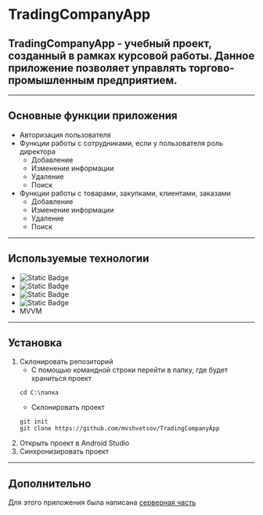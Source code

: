# TradingCompanyApp
## TradingCompanyApp - учебный проект, созданный в рамках курсовой работы. Данное приложение позволяет управлять торгово-промышленным предприятием.
___
## Основные функции приложения
+ Авторизация пользователя
+ Функции работы с сотрудниками, если у пользователя роль директора
  + Добавление
  + Изменение информации
  + Удаление
  + Поиск
+ Функции работы с товарами, закупками, клиентами, заказами
  + Добавление
  + Изменение информации
  + Удаление
  + Поиск
___
## Используемые технологии
+ ![Static Badge](https://img.shields.io/badge/Kotlin-0095D5?style=for-the-badge&logo=kotlin&color=white)
+ ![Static Badge](https://img.shields.io/badge/-Ktor-087CFA?style=for-the-badge&logo=Ktor&logoColor=white)
+ ![Static Badge](https://img.shields.io/badge/dagger%20hilt-85EA2D?style=for-the-badge&logoColor=white)
+ ![Static Badge](https://img.shields.io/badge/kotlinx%20serialization-7F52FF?style=for-the-badge&logoColor=white)
+ MVVM
___
## Установка
1. Склонировать репозиторий
   + С помощью командной строки перейти в папку, где будет храниться проект
   ```
   cd C:\папка
   ```
   + Склонировать проект
   ```
   git init
   git clone https://github.com/mvshvetsov/TradingCompanyApp
   ```
2. Открыть проект в Android Studio
3. Синхронизировать проект
___
## Дополнительно
Для этого приложения была написана [серверная часть](https://github.com/Motya70k/trading_company_backend)
